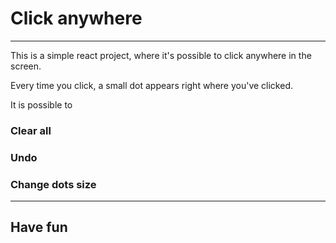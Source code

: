 # Click anywhere

<hr />

<p>This is a simple react project, where it's possible to click anywhere in the screen.</p>
<p>Every time you click, a small dot appears right where you've clicked.</p>
<p>It is possible to</p>
<h3>Clear all</h3>
<h3>Undo</h3>
<h3>Change dots size</h3>

<hr />

## Have fun

